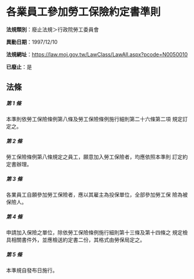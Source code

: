 # 各業員工參加勞工保險約定書準則

**法規類別**：廢止法規＞行政院勞工委員會

**異動日期**：1997/12/10  

**法規網址**：https://law.moj.gov.tw/LawClass/LawAll.aspx?pcode=N0050010

**已廢止**：是



## 法條
##### 第 1 條
本準則依勞工保險條例第八條及勞工保險條例施行細則第二十六條第二項
規定訂定之。

##### 第 2 條
勞工保險條例第八條規定之員工，願意加入勞工保險者，均應依照本準則
訂定約定書辦理。

##### 第 3 條
各業員工自願參加勞工保險者，應以其雇主為投保單位，全部參加勞工保
險為被保險人。

##### 第 4 條
申請加入保險之單位，除依勞工保險條例施行細則第十三條及第十四條之
規定檢具相關書件外，並應檢送約定書二份，其格式由勞保局定之。

##### 第 5 條
本準規自發布日施行。


